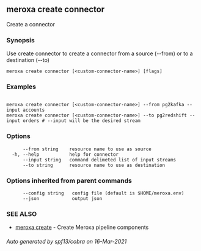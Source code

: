 ## meroxa create connector

Create a connector

### Synopsis

Use create connector to create a connector from a source (--from) or to a destination (--to)

```
meroxa create connector [<custom-connector-name>] [flags]
```

### Examples

```

meroxa create connector [<custom-connector-name>] --from pg2kafka --input accounts 
meroxa create connector [<custom-connector-name>] --to pg2redshift --input orders # --input will be the desired stream
```

### Options

```
      --from string    resource name to use as source
  -h, --help           help for connector
      --input string   command delimeted list of input streams
      --to string      resource name to use as destination
```

### Options inherited from parent commands

```
      --config string   config file (default is $HOME/meroxa.env)
      --json            output json
```

### SEE ALSO

* [meroxa create](meroxa_create.md)	 - Create Meroxa pipeline components

###### Auto generated by spf13/cobra on 16-Mar-2021
